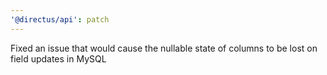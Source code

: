 ```yaml
---
'@directus/api': patch
---
```


Fixed an issue that would cause the nullable state of columns to be lost on field updates in MySQL
